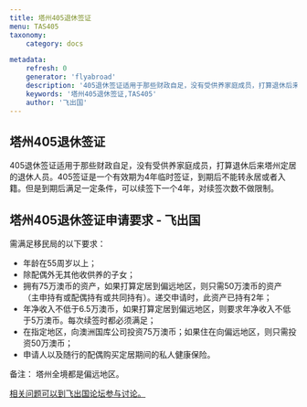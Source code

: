 ```yaml
---
title: 塔州405退休签证
menu: TAS405
taxonomy:
    category: docs

metadata:
    refresh: 0
    generator: 'flyabroad'
    description: '405退休签证适用于那些财政自足，没有受供养家庭成员，打算退休后来塔州定居的退休人员。405签证是一个有效期为4年临时签证，到期后不能转永居或者入籍。但是到期后满足一定条件，可以续签下一个4年，对续签次数不做限制。'
    keywords: '塔州405退休签证,TAS405'
    author: '飞出国'
---
```


## 塔州405退休签证 ##

405退休签证适用于那些财政自足，没有受供养家庭成员，打算退休后来塔州定居的退休人员。405签证是一个有效期为4年临时签证，到期后不能转永居或者入籍。但是到期后满足一定条件，可以续签下一个4年，对续签次数不做限制。

## 塔州405退休签证申请要求  - 飞出国 ##

需满足移民局的以下要求：

- 年龄在55周岁以上；
- 除配偶外无其他收供养的子女；
- 拥有75万澳币的资产，如果打算定居到偏远地区，则只需50万澳币的资产（主申持有或配偶持有或共同持有）。递交申请时，此资产已持有2年；
- 年净收入不低于6.5万澳币，如果打算定居到偏远地区，则要求年净收入不低于5万澳币。每次续签时都必须满足；
- 在指定地区，向澳洲国库公司投资75万澳币；如果住在向偏远地区，则只需投资50万澳币；
- 申请人以及随行的配偶购买定居期间的私人健康保险。


备注： 塔州全境都是偏远地区。



[相关问题可以到飞出国论坛参与讨论。](http://bbs.fcgvisa.com/t/17951?target=_blank)